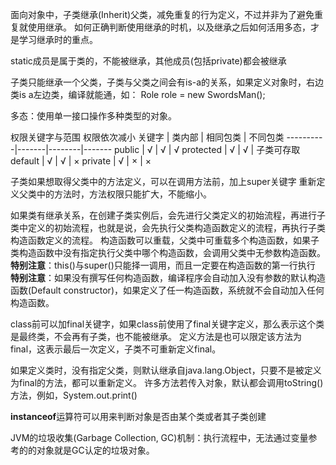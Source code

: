 面向对象中，子类继承(Inherit)父类，减免重复的行为定义，不过并非为了避免重复就使用继承。
如何正确判断使用继承的时机，以及继承之后如何活用多态，才是学习继承时的重点。

static成员是属于类的，不能被继承，其他成员(包括private)都会被继承

子类只能继承一个父类，子类与父类之间会有is-a的关系，如果定义对象时，右边类is a左边类，编译就能通，如：
	Role role = new SwordsMan();

多态：使用单一接口操作多种类型的对象。

权限关键字与范围 权限依次减小
关键字     | 类内部 | 相同包类 | 不同包类
----------|-------|--------|-------
public    |   √   |   √    |   √
protected |   √   |   √    | 子类可存取
default   |   √   |   √    |   ×
private   |   √   |   ×    |   ×

子类如果想取得父类中的方法定义，可以在调用方法前，加上super关键字
重新定义父类中的方法时，方法权限只能扩大，不能缩小。

如果类有继承关系，在创建子类实例后，会先进行父类定义的初始流程，再进行子类中定义的初始流程，也就是说，会先执行父类构造函数定义的流程，再执行子类构造函数定义的流程。
构造函数可以重载，父类中可重载多个构造函数，如果子类构造函数中没有指定执行父类中哪个构造函数，会调用父类中无参数构造函数。
**特别注意**：this()与super()只能择一调用，而且一定要在构造函数的第一行执行
**特别注意**：如果没有撰写任何构造函数，编译程序会自动加入没有参数的默认构造函数(Default constructor)，如果定义了任一构造函数，系统就不会自动加入任何构造函数。

class前可以加final关键字，如果class前使用了final关键字定义，那么表示这个类是最终类，不会再有子类，也不能被继承。
定义方法是也可以限定该方法为final，这表示最后一次定义，子类不可重新定义final。

如果定义类时，没有指定父类，则默认继承自java.lang.Object，只要不是被定义为final的方法，都可以重新定义。
许多方法若传入对象，默认都会调用toString()方法，例如，System.out.print()

**instanceof**运算符可以用来判断对象是否由某个类或者其子类创建

JVM的垃圾收集(Garbage Collection, GC)机制：执行流程中，无法通过变量参考的的对象就是GC认定的垃圾对象。